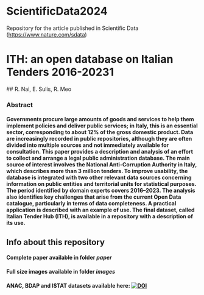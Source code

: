 # ScientificData2024
Repository for the article published in Scientific Data (https://www.nature.com/sdata)

# ITH: an open database on Italian Tenders 2016-20231
## R. Nai, E. Sulis, R. Meo
### Abstract  
#### Governments procure large amounts of goods and services to help them implement policies and deliver public services; in Italy, this is an essential sector, corresponding to about 12\% of the gross domestic product. Data are increasingly recorded in public repositories, although they are often divided into multiple sources and not immediately available for consultation. This paper provides a description and analysis of an effort to collect and arrange a legal public administration database. The main source of interest involves the National Anti-Corruption Authority in Italy, which describes more than 3 million tenders. To improve usability, the database is integrated with two other relevant data sources concerning information on public entities and territorial units for statistical purposes. The period identified by domain experts covers 2016–2023. The analysis also identifies key challenges that arise from the current Open Data catalogue, particularly in terms of data completeness. A practical application is described with an example of use. The final dataset, called Italian Tender Hub (ITH), is available in a repository with a description of its use.  

## Info about this repository  

#### Complete paper available in folder *paper*

#### Full size images available in folder *images*  

#### ANAC, BDAP and ISTAT datasets available here: [![DOI](https://zenodo.org/badge/DOI/10.5281/zenodo.12179651.svg)](https://doi.org/10.5281/zenodo.12179651)


